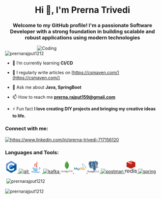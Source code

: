 <h1 align="center">Hi 👋, I'm Prerna Trivedi</h1>
<h3 align="center">Welcome to my GitHub profile! I'm a passionate Software Developer with a strong foundation in building scalable and robust applications using modern technologies</h3>
<img align="right" alt="Coding" width="400" src="https://tenor.com/view/new-game-ahagon-umiko-programming-work-working-at-work-gif-13247664.gif">

<p align="left"> <img src="https://komarev.com/ghpvc/?username=prernarajput1212&label=Profile%20views&color=0e75b6&style=flat" alt="prernarajput1212" /> </p>

- 🌱 I’m currently learning **CI/CD**

- 📝 I regularly write articles on [https://csmaven.com/](https://csmaven.com/)

- 💬 Ask me about **Java, SpringBoot**

- 📫 How to reach me **prerna.rajput159@gmail.com**

- ⚡ Fun fact **I love creating DIY projects and bringing my creative ideas to life.**

<h3 align="left">Connect with me:</h3>
<p align="left">
<a href="https://linkedin.com/in/https://www.linkedin.com/in/prerna-trivedi-717156120" target="blank"><img align="center" src="https://raw.githubusercontent.com/rahuldkjain/github-profile-readme-generator/master/src/images/icons/Social/linked-in-alt.svg" alt="https://www.linkedin.com/in/prerna-trivedi-717156120" height="30" width="40" /></a>
</p>

<h3 align="left">Languages and Tools:</h3>
<p align="left"> <a href="https://www.cprogramming.com/" target="_blank" rel="noreferrer"> <img src="https://raw.githubusercontent.com/devicons/devicon/master/icons/c/c-original.svg" alt="c" width="40" height="40"/> </a> <a href="https://git-scm.com/" target="_blank" rel="noreferrer"> <img src="https://www.vectorlogo.zone/logos/git-scm/git-scm-icon.svg" alt="git" width="40" height="40"/> </a> <a href="https://www.java.com" target="_blank" rel="noreferrer"> <img src="https://raw.githubusercontent.com/devicons/devicon/master/icons/java/java-original.svg" alt="java" width="40" height="40"/> </a> <a href="https://kafka.apache.org/" target="_blank" rel="noreferrer"> <img src="https://www.vectorlogo.zone/logos/apache_kafka/apache_kafka-icon.svg" alt="kafka" width="40" height="40"/> </a> <a href="https://www.mongodb.com/" target="_blank" rel="noreferrer"> <img src="https://raw.githubusercontent.com/devicons/devicon/master/icons/mongodb/mongodb-original-wordmark.svg" alt="mongodb" width="40" height="40"/> </a> <a href="https://www.mysql.com/" target="_blank" rel="noreferrer"> <img src="https://raw.githubusercontent.com/devicons/devicon/master/icons/mysql/mysql-original-wordmark.svg" alt="mysql" width="40" height="40"/> </a> <a href="https://www.postgresql.org" target="_blank" rel="noreferrer"> <img src="https://raw.githubusercontent.com/devicons/devicon/master/icons/postgresql/postgresql-original-wordmark.svg" alt="postgresql" width="40" height="40"/> </a> <a href="https://postman.com" target="_blank" rel="noreferrer"> <img src="https://www.vectorlogo.zone/logos/getpostman/getpostman-icon.svg" alt="postman" width="40" height="40"/> </a> <a href="https://redis.io" target="_blank" rel="noreferrer"> <img src="https://raw.githubusercontent.com/devicons/devicon/master/icons/redis/redis-original-wordmark.svg" alt="redis" width="40" height="40"/> </a> <a href="https://spring.io/" target="_blank" rel="noreferrer"> <img src="https://www.vectorlogo.zone/logos/springio/springio-icon.svg" alt="spring" width="40" height="40"/> </a> </p>

<p>&nbsp;<img align="center" src="https://github-readme-stats.vercel.app/api?username=prernarajput1212&show_icons=true&locale=en" alt="prernarajput1212" /></p>

<p><img align="center" src="https://github-readme-streak-stats.herokuapp.com/?user=prernarajput1212&" alt="prernarajput1212" /></p>
